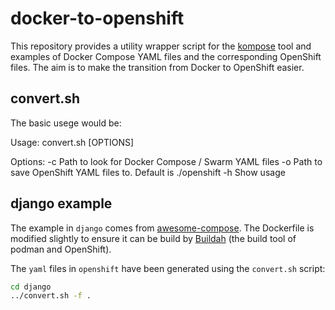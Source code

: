 # docker-to-openshift

This repository provides a utility wrapper script for the [kompose]([https://kompose.io/)
tool and examples of Docker Compose YAML files and the corresponding OpenShift files. 
The aim is to make the transition from Docker to OpenShift easier. 

## convert.sh

The basic usege would be:

Usage: convert.sh [OPTIONS]

Options:
	-c	Path to look for Docker Compose / Swarm YAML files
	-o	Path to save OpenShift YAML files to. Default is ./openshift
	-h	Show usage

## django example

The example in `django` comes from [awesome-compose](https://github.com/docker/awesome-compose/). 
The Dockerfile is modified slightly to ensure it can be build by [Buildah](https://github.com/containers/buildah)
(the build tool of podman and OpenShift).

The `yaml` files in `openshift` have been generated using the `convert.sh` script:

```bash
cd django
../convert.sh -f . 
```

